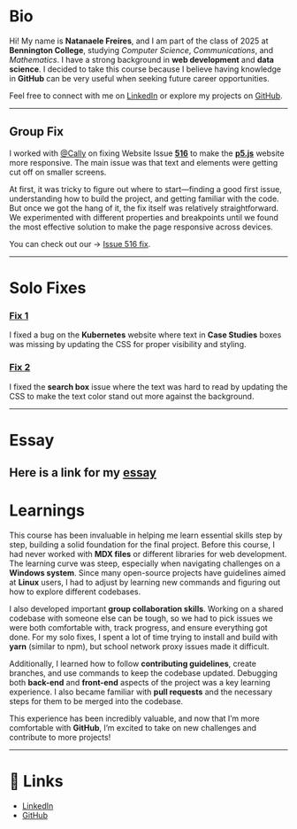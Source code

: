 

# Bio

Hi! My name is **Natanaele Freires**, and I am part of the class of 2025 at **Bennington College**, studying *Computer Science*, *Communications*, and *Mathematics*. I have a strong background in **web development** and **data science**. I decided to take this course because I believe having knowledge in **GitHub** can be very useful when seeking future career opportunities.

Feel free to connect with me on [LinkedIn](https://www.linkedin.com/in/natanaelefreires/) or explore my projects on [GitHub](https://github.com/nathfreires).

---

## Group Fix

I worked with [@Cally](https://github.com/callybton) on fixing Website Issue [**516**](https://github.com/bennColl-cs4387/Nath/tree/main/Group%20Fix) to make the [**p5.js**](https://p5js.org/) website more responsive. The main issue was that text and elements were getting cut off on smaller screens.

At first, it was tricky to figure out where to start—finding a good first issue, understanding how to build the project, and getting familiar with the code. But once we got the hang of it, the fix itself was relatively straightforward. We experimented with different properties and breakpoints until we found the most effective solution to make the page responsive across devices.

You can check out our -> [Issue 516 fix](https://github.com/bennColl-cs4387/Nath/tree/main/Group%20Fix).

---

# Solo Fixes

### [Fix 1](https://github.com/bennColl-cs4387/Nath/blob/main/Solo%20Fix/4th%20Solo%20Fix%20Report.md)

I fixed a bug on the **Kubernetes** website where text in **Case Studies** boxes was missing by updating the CSS for proper visibility and styling.

### [Fix 2](https://github.com/bennColl-cs4387/Nath/blob/main/Solo%20Fix/5th%20Solo%20Fix%20Report.md)

I fixed the **search box** issue where the text was hard to read by updating the CSS to make the text color stand out more against the background.

---
# Essay 

Here is a link for my [essay](https://github.com/bennColl-cs4387/Nath/blob/main/Assignments/Essay%20-%20Open%20Source%20Software%20in%20Practice%20.md)
---

# Learnings

This course has been invaluable in helping me learn essential skills step by step, building a solid foundation for the final project. Before this course, I had never worked with **MDX files** or different libraries for web development. The learning curve was steep, especially when navigating challenges on a **Windows system**. Since many open-source projects have guidelines aimed at **Linux** users, I had to adjust by learning new commands and figuring out how to explore different codebases.

I also developed important **group collaboration skills**. Working on a shared codebase with someone else can be tough, so we had to pick issues we were both comfortable with, track progress, and ensure everything got done. For my solo fixes, I spent a lot of time trying to install and build with **yarn** (similar to npm), but school network proxy issues made it difficult.

Additionally, I learned how to follow **contributing guidelines**, create branches, and use commands to keep the codebase updated. Debugging both **back-end** and **front-end** aspects of the project was a key learning experience. I also became familiar with **pull requests** and the necessary steps for them to be merged into the codebase.

This experience has been incredibly valuable, and now that I’m more comfortable with **GitHub**, I’m excited to take on new challenges and contribute to more projects!

---

# 📎 Links

- [LinkedIn](https://www.linkedin.com/in/natanaelefreires/)
- [GitHub](https://github.com/nathfreires)

